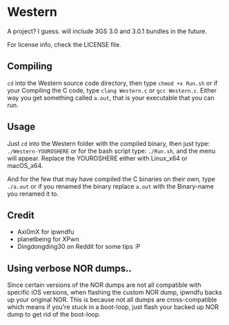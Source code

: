 # Western
A project? I guess. will include 3GS 3.0 and 3.0.1 bundles in the future.

For license info, check the LICENSE file.

## Compiling

`cd` into the Western source code directory, then type `chmod +x Run.sh`
or if your Compiling the C code, type `clang Western.c` or `gcc Western.c`. Either way you get something called `a.out`, that is your executable that you can run.


## Usage

Just `cd` into the Western folder with the compiled binary, then just type:  `./Western-YOUROSHERE` or for the bash script type:  `./Run.sh`, and the menu will appear. Replace the YOUROSHERE either with Linux_x64 or macOS_x64.

And for the few that may have compiled the C binaries on their own, type `./a.out` or if you renamed the binary replace `a.out` with the Binary-name you renamed it to.

## Credit

* Axi0mX for ipwndfu
* planetbeing for XPwn
* Dingdongding30 on Reddit for some tips :P


## Using verbose NOR dumps..

Since certain versions of the NOR dumps are not all compatible with specific iOS versions, when flashing the custom NOR dump, ipwndfu backs up your original NOR.
This is because not all dumps are cross-compatible which means if you're stuck in a boot-loop, just flash your backed up NOR dump to get rid of the boot-loop.
